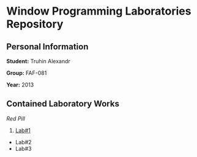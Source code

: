 # Window Programming Laboratories Repository

## Personal Information

**Student:** Truhin Alexandr

**Group:** FAF-081

**Year:** 2013

## Contained Laboratory Works

_Red Pill_

1. [Lab#1](https://github.com/TUM-FAF/FAF-081-Truhin-Alexandr/tree/master/WP/Lab%231)
*  Lab#2
*  Lab#3
